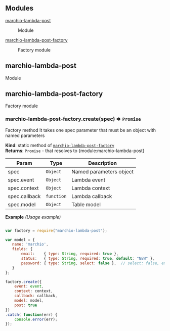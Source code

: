 ## Modules

<dl>
<dt><a href="#module_marchio-lambda-post">marchio-lambda-post</a></dt>
<dd><p>Module</p>
</dd>
<dt><a href="#module_marchio-lambda-post-factory">marchio-lambda-post-factory</a></dt>
<dd><p>Factory module</p>
</dd>
</dl>

<a name="module_marchio-lambda-post"></a>

## marchio-lambda-post
Module

<a name="module_marchio-lambda-post-factory"></a>

## marchio-lambda-post-factory
Factory module

<a name="module_marchio-lambda-post-factory.create"></a>

### marchio-lambda-post-factory.create(spec) ⇒ <code>Promise</code>
Factory method 
It takes one spec parameter that must be an object with named parameters

**Kind**: static method of <code>[marchio-lambda-post-factory](#module_marchio-lambda-post-factory)</code>  
**Returns**: <code>Promise</code> - that resolves to {module:marchio-lambda-post}  

| Param | Type | Description |
| --- | --- | --- |
| spec | <code>Object</code> | Named parameters object |
| spec.event | <code>Object</code> | Lambda event |
| spec.context | <code>Object</code> | Lambda context |
| spec.callback | <code>function</code> | Lambda callback |
| spec.model | <code>Object</code> | Table model |

**Example** *(Usage example)*  
```js

var factory = require("marchio-lambda-post");

var model = {
   name: 'marchio',
   fields: {
       email:    { type: String, required: true },
       status:   { type: String, required: true, default: "NEW" },
       password: { type: String, select: false },  // select: false, exclude from query results
   }
};

factory.create({
    event: event, 
    context: context,
    callback: callback,
    model: model, 
    post: true
})
.catch( function(err) { 
    console.error(err); 
});
```
